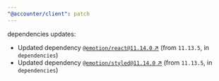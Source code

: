 ```yaml
---
"@accounter/client": patch
---
```

dependencies updates:
  - Updated dependency [`@emotion/react@11.14.0` ↗︎](https://www.npmjs.com/package/@emotion/react/v/11.14.0) (from `11.13.5`, in `dependencies`)
  - Updated dependency [`@emotion/styled@11.14.0` ↗︎](https://www.npmjs.com/package/@emotion/styled/v/11.14.0) (from `11.13.5`, in `dependencies`)
